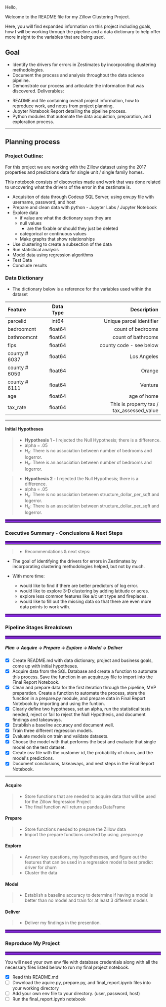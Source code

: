 Hello,

Welcome to the README file for my Zillow Clustering Project.

Here, you will find expanded information on this project including goals, how I will be working through the pipeline and a data dictionary to help offer more insight to the variables that are being used.

## Goal
 * Identify the drivers for errors in Zestimates by incorporating clustering methodologies.
 * Document the process and analysis throughout the data science pipeline.
 * Demonstrate our process and articulate the information that was discovered.
Deliverables:
 - README.md file containing overall project information, how to reproduce work, and notes from project planning.
 - Jupyter Notebook Report detailing the pipeline process.
 - Python modules that automate the data acquistion, preparation, and exploration process.

______________________



## Planning process

### Project Outline:

For this project we are working with the Zillow dataset using the 2017 properties and predictions data for single unit / single family homes.

This notebook consists of discoveries made and work that was done related to uncovering what the drivers of the error in the zestimate is.

 * Acquisiton of data through Codeup SQL Server, using env.py file with username, password, and host
 * Prepare and clean data with python - Jupyter Labs / Jupyter Notebook
 * Explore data
    * if value are what the dictionary says they are
    * null values
      * are the fixable or should they just be deleted
    * categorical or continuous values
    * Make graphs that show relationships
 * Use clustering to create a subsection of the data
 * Run statistical analysis
 * Model data using regression algorithms
 * Test Data
 * Conclude results




###  Data Dictionary
- The dictionary below is a reference for the variables used within the dataset



|   Feature      |  Data Type   | Description    |
| :------------- | :----------: | -----------: |
|  parcelid | int64   | Unique parcel identifier    |
| bedroomcnt    | float64 | count of bedrooms |
| bathroomcnt   | float64 | count of bathrooms |
|  fips  | float64   | county code - see below    |
| county  # 6037| float64 | Los Angeles |
| county # 6059 | float64   | Orange    |
| county # 6111  | float64| Ventura |
| age    | float64 | age of home|
| tax_rate    | float64 | This is property tax / tax_assessed_value|



-------------------
 
 
#### Initial Hypotheses

> - **Hypothesis 1 -** I rejected the Null Hypothesis; there is a difference.
> - alpha = .05
> - $H_o$: There is no association between number of bedrooms and logerror.  
> - $H_a$: There is an association between number of bedrooms and logerror. 

> - **Hypothesis 2 -** I rejected the Null Hypothesis; there is a difference.
> - alpha = .05
> - $H_o$: There is no association between structure_dollar_per_sqft and logerror.
> - $H_a$: There is an association between structure_dollar_per_sqft and logerror.


<hr style="border-top: 10px groove blueviolet; margin-top: 1px; margin-bottom: 1px"></hr>

### Executive Summary - Conclusions & Next Steps
<hr style="border-top: 10px groove blueviolet; margin-top: 1px; margin-bottom: 1px"></hr>

> - Recommendations & next steps:

 * The goal of identifying the drivers for errors in Zestimates by incorporating clustering methodologies helped, but not by much.

 * With more time:

   * would like to find if there are better predictors of log error.
   * would like to explore 3-D clustering by adding latitude or acres.
   * explore less common features like a/c unit type and fireplaces.
   * would like to fill out the missing data so that there are even more data points to work with.



<hr style="border-top: 10px groove blueviolet; margin-top: 1px; margin-bottom: 1px"></hr>

### Pipeline Stages Breakdown

<hr style="border-top: 10px groove blueviolet; margin-top: 1px; margin-bottom: 1px"></hr>

##### **Plan ->** Acquire -> Prepare -> Explore -> Model -> Deliver
- [x] Create README.md with data dictionary, project and business goals, come up with initial hypotheses.
- [x] Acquire data from the SQL Database and create a function to automate this process. Save the function in an acquire.py file to import into the Final Report Notebook.
- [x] Clean and prepare data for the first iteration through the pipeline, MVP preparation. Create a function to automate the process, store the function in a prepare.py module, and prepare data in Final Report Notebook by importing and using the funtion.
- [x]  Clearly define two hypotheses, set an alpha, run the statistical tests needed, reject or fail to reject the Null Hypothesis, and document findings and takeaways.
- [x] Establish a baseline accuracy and document well.
- [x] Train three different regression models.
- [x] Evaluate models on train and validate datasets.
- [x] Choose the model with that performs the best and evaluate that single model on the test dataset.
- [x] Create csv file with the customer id, the probability of churn, and the model's predictions.
- [x] Document conclusions, takeaways, and next steps in the Final Report Notebook.

___

#### Acquire
> - Store functions that are needed to acquire data  that will be used for the Zillow Regression Project
> - The final function will return a pandas DataFrame


#### Prepare
> - Store functions needed to prepare the Zillow data
> - Import the prepare functions created by using .prepare.py


#### Explore
> - Answer key questions, my hypotheseses, and figure out the features that can be used in a regression model to best predict driver for churn
> - Cluster the data

#### Model
> - Establish a baseline accuracy to determine if having a model is better than no model and train for at least 3 different models

#### Deliver
> - Deliver my findings in the presention.



<hr style="border-top: 10px groove blueviolet; margin-top: 1px; margin-bottom: 1px"></hr>

### Reproduce My Project

<hr style="border-top: 10px groove blueviolet; margin-top: 1px; margin-bottom: 1px"></hr>

You will need your own env file with database credentials along with all the necessary files listed below to run my final project notebook. 
- [X] Read this README.md
- [ ] Download the aquire.py, prepare.py, and final_report.ipynb files into your working directory
- [ ] Add your own env file to your directory. (user, password, host)
- [ ] Run the final_report.ipynb notebook